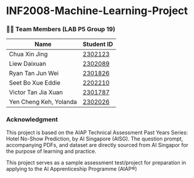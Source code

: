 # INF2008-Machine-Learning-Project

### 🧑‍💻️ Team Members (LAB P5 Group 19)

| Name                   | Student ID                                         |
| ---------------------- | -------------------------------------------------- |
| Chua Xin Jing          | [2302123](mailto:2302123@sit.singaporetech.edu.sg) |
| Liew Daixuan           | [2302089](mailto:2302089@sit.singaporetech.edu.sg) |
| Ryan Tan Jun Wei       | [2301826](mailto:2301826@sit.singaporetech.edu.sg) |
| Seet Bo Xue Eddie      | [2202210](mailto:2202210@sit.singaporetech.edu.sg) |
| Victor Tan Jia Xuan    | [2301787](mailto:2301787@sit.singaporetech.edu.sg) |
| Yen Cheng Keh, Yolanda | [2302026](mailto:2302026@sit.singaporetech.edu.sg) |

### Acknowledgment

This project is based on the AIAP Technical Assessment Past Years Series: Hotel
No-Show Prediction, by AI Singapore (AISG). The question prompt, accompanying
PDFs, and dataset are directly sourced from AI Singapor for the purpose of
learning and practice.

This project serves as a sample assessment test/project for preparation in
applying to the AI Apprenticeship Programme (AIAP®)
